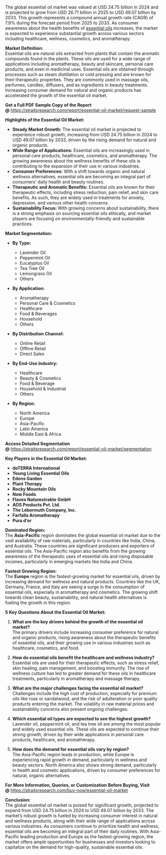 <p data-start="142" data-end="649">The global essential oil market was valued at USD 24.75 billion in 2024 and is projected to grow from USD 26.71 billion in 2025 to USD 49.07 billion by 2033. This growth represents a compound annual growth rate (CAGR) of 7.9% during the forecast period from 2025 to 2033. As consumer awareness about the health benefits of <a href="https://straitsresearch.com/report/essential-oil-market">essential oils</a> increases, the market is expected to experience substantial growth across various sectors including healthcare, wellness, cosmetics, and aromatherapy.</p>
<p data-start="651" data-end="1301"><strong data-start="651" data-end="673">Market Definition:</strong><br data-start="673" data-end="676" />Essential oils are natural oils extracted from plants that contain the aromatic compounds found in the plants. These oils are used for a wide range of applications including aromatherapy, beauty and skincare, personal care products, and even in medicinal uses. Essential oils are obtained through processes such as steam distillation or cold pressing and are known for their therapeutic properties. They are commonly used in massage oils, perfumes, candles, diffusers, and as ingredients in beauty treatments. Increasing consumer demand for natural and organic products has accelerated the growth of the essential oil market.</p>
<p data-start="1303" data-end="1422"><strong data-start="1303" data-end="1349">Get a Full PDF Sample Copy of the Report @&nbsp;</strong><a href="https://straitsresearch.com/report/essential-oil-market/request-sample" target="_new" rel="noopener" data-start="1352" data-end="1422">https://straitsresearch.com/report/essential-oil-market/request-sample</a></p>
<p data-start="1424" data-end="1469"><strong data-start="1424" data-end="1467">Highlights of the Essential Oil Market:</strong></p>
<ul data-start="1470" data-end="2653">
<li data-start="1470" data-end="1700"><strong data-start="1472" data-end="1497">Steady Market Growth:</strong> The essential oil market is projected to experience robust growth, increasing from USD 24.75 billion in 2024 to USD 49.07 billion by 2033, driven by the rising demand for natural and organic products.</li>
<li data-start="1701" data-end="1974"><strong data-start="1703" data-end="1734">Wide Range of Applications:</strong> Essential oils are increasingly used in personal care products, healthcare, cosmetics, and aromatherapy. The growing awareness about the wellness benefits of these oils is contributing to the expansion of their use in various industries.</li>
<li data-start="1975" data-end="2161"><strong data-start="1977" data-end="2002">Consumer Preferences:</strong> With a shift towards organic and natural wellness alternatives, essential oils are becoming an integral part of consumers' daily health and beauty routines.</li>
<li data-start="2162" data-end="2429"><strong data-start="2164" data-end="2202">Therapeutic and Aromatic Benefits:</strong> Essential oils are known for their therapeutic effects, including stress reduction, pain relief, and skin care benefits. As such, they are widely used in treatments for anxiety, depression, and various other health concerns.</li>
<li data-start="2430" data-end="2653"><strong data-start="2432" data-end="2457">Sustainability Focus:</strong> With growing concerns about sustainability, there is a strong emphasis on sourcing essential oils ethically, and market players are focusing on environmentally-friendly and sustainable practices.</li>
</ul>
<p data-start="2655" data-end="2681"><strong data-start="2655" data-end="2679">Market Segmentation:</strong></p>
<ul data-start="2682" data-end="3296">
<li data-start="2682" data-end="2810">
<p data-start="2684" data-end="2698"><strong data-start="2684" data-end="2696">By Type:</strong></p>
<ul data-start="2701" data-end="2810">
<li data-start="2701" data-end="2717">Lavender Oil</li>
<li data-start="2720" data-end="2738">Peppermint Oil</li>
<li data-start="2741" data-end="2759">Eucalyptus Oil</li>
<li data-start="2762" data-end="2778">Tea Tree Oil</li>
<li data-start="2781" data-end="2799">Lemongrass Oil</li>
<li data-start="2802" data-end="2810">Others</li>
</ul>
</li>
<li data-start="2812" data-end="2953">
<p data-start="2814" data-end="2835"><strong data-start="2814" data-end="2833">By Application:</strong></p>
<ul data-start="2838" data-end="2953">
<li data-start="2838" data-end="2854">Aromatherapy</li>
<li data-start="2857" data-end="2886">Personal Care &amp; Cosmetics</li>
<li data-start="2889" data-end="2903">Healthcare</li>
<li data-start="2906" data-end="2926">Food &amp; Beverages</li>
<li data-start="2929" data-end="2942">Household</li>
<li data-start="2945" data-end="2953">Others</li>
</ul>
</li>
<li data-start="2955" data-end="3045">
<p data-start="2957" data-end="2987"><strong data-start="2957" data-end="2985">By Distribution Channel:</strong></p>
<ul data-start="2990" data-end="3045">
<li data-start="2990" data-end="3007">Online Retail</li>
<li data-start="3010" data-end="3028">Offline Retail</li>
<li data-start="3031" data-end="3045">Direct Sales</li>
</ul>
</li>
<li data-start="3047" data-end="3179">
<p data-start="3049" data-end="3075"><strong data-start="3049" data-end="3073">By End-Use Industry:</strong></p>
<ul data-start="3078" data-end="3179">
<li data-start="3078" data-end="3092">Healthcare</li>
<li data-start="3095" data-end="3117">Beauty &amp; Cosmetics</li>
<li data-start="3120" data-end="3139">Food &amp; Beverage</li>
<li data-start="3142" data-end="3168">Household &amp; Industrial</li>
<li data-start="3171" data-end="3179">Others</li>
</ul>
</li>
<li data-start="3181" data-end="3296">
<p data-start="3183" data-end="3199"><strong data-start="3183" data-end="3197">By Region:</strong></p>
<ul data-start="3202" data-end="3296">
<li data-start="3202" data-end="3219">North America</li>
<li data-start="3222" data-end="3232">Europe</li>
<li data-start="3235" data-end="3251">Asia-Pacific</li>
<li data-start="3254" data-end="3271">Latin America</li>
<li data-start="3274" data-end="3296">Middle East &amp; Africa</li>
</ul>
</li>
</ul>
<p data-start="3298" data-end="3403"><strong data-start="3298" data-end="3332">Access Detailed Segmentation @&nbsp;</strong><a href="https://straitsresearch.com/report/essential-oil-market/segmentation" target="_new" rel="noopener" data-start="3335" data-end="3403">https://straitsresearch.com/report/essential-oil-market/segmentation</a></p>
<p data-start="3405" data-end="3451"><strong data-start="3405" data-end="3449">Key Players in the Essential Oil Market:</strong></p>
<ul data-start="3452" data-end="3753">
<li data-start="3452" data-end="3481"><strong data-start="3454" data-end="3479">doTERRA International</strong></li>
<li data-start="3482" data-end="3517"><strong data-start="3484" data-end="3515">Young Living Essential Oils</strong></li>
<li data-start="3518" data-end="3538"><strong data-start="3520" data-end="3536">Edens Garden</strong></li>
<li data-start="3539" data-end="3560"><strong data-start="3541" data-end="3558">Plant Therapy</strong></li>
<li data-start="3561" data-end="3588"><strong data-start="3563" data-end="3586">Rocky Mountain Oils</strong></li>
<li data-start="3589" data-end="3606"><strong data-start="3591" data-end="3604">Now Foods</strong></li>
<li data-start="3607" data-end="3640"><strong data-start="3609" data-end="3638">Flavex Naturextrakte GmbH</strong></li>
<li data-start="3641" data-end="3671"><strong data-start="3643" data-end="3669">AOS Products Pvt. Ltd.</strong></li>
<li data-start="3672" data-end="3707"><strong data-start="3674" data-end="3705">The Lebermuth Company, Inc.</strong></li>
<li data-start="3708" data-end="3737"><strong data-start="3710" data-end="3735">Farfalla Aromatherapy</strong></li>
<li data-start="3738" data-end="3753"><strong data-start="3740" data-end="3753">Pura d&rsquo;or</strong></li>
</ul>
<p data-start="3755" data-end="4223"><strong data-start="3755" data-end="3776">Dominated Region:</strong><br data-start="3776" data-end="3779" />The <strong data-start="3783" data-end="3799">Asia-Pacific</strong> region dominates the global essential oil market due to the vast availability of raw materials, particularly in countries like India, China, and Australia. These countries are significant producers and exporters of essential oils. The Asia-Pacific region also benefits from the growing awareness of the therapeutic uses of essential oils and rising disposable incomes, particularly in emerging markets like India and China.</p>
<p data-start="4225" data-end="4664"><strong data-start="4225" data-end="4252">Fastest Growing Region:</strong><br data-start="4252" data-end="4255" />The <strong data-start="4259" data-end="4269">Europe</strong> region is the fastest-growing market for essential oils, driven by increasing demand for wellness and natural products. Countries like the UK, Germany, France, and Italy are seeing a surge in the consumption of essential oils, especially in aromatherapy and cosmetics. The growing shift towards clean beauty, sustainability, and natural health alternatives is fueling the growth in this region.</p>
<p data-start="4666" data-end="4719"><strong data-start="4666" data-end="4717">5 Key Questions About the Essential Oil Market:</strong></p>
<ol data-start="4721" data-end="6459">
<li data-start="4721" data-end="5049">
<p data-start="4724" data-end="5049"><strong data-start="4724" data-end="4799">What are the key drivers behind the growth of the essential oil market?</strong><br data-start="4799" data-end="4802" />The primary drivers include increasing consumer preference for natural and organic products, rising awareness about the therapeutic benefits of essential oils, and their growing use in various industries such as healthcare, cosmetics, and food.</p>
</li>
<li data-start="5051" data-end="5408">
<p data-start="5054" data-end="5408"><strong data-start="5054" data-end="5125">How do essential oils benefit the healthcare and wellness industry?</strong><br data-start="5125" data-end="5128" />Essential oils are used for their therapeutic effects, such as stress relief, skin healing, pain management, and boosting immunity. The rise of wellness culture has led to greater demand for these oils in healthcare treatments, particularly in aromatherapy and massage therapy.</p>
</li>
<li data-start="5410" data-end="5759">
<p data-start="5413" data-end="5759"><strong data-start="5413" data-end="5479">What are the major challenges facing the essential oil market?</strong><br data-start="5479" data-end="5482" />Challenges include the high cost of production, especially for premium oils like rose or sandalwood, and the risk of adulteration or poor quality products entering the market. The volatility in raw material prices and sustainability concerns also present ongoing challenges.</p>
</li>
<li data-start="5761" data-end="6092">
<p data-start="5764" data-end="6092"><strong data-start="5764" data-end="5833">Which essential oil types are expected to see the highest growth?</strong><br data-start="5833" data-end="5836" />Lavender oil, peppermint oil, and tea tree oil are among the most popular and widely used essential oils. These oils are expected to continue their strong growth, driven by their wide applications in personal care products, healthcare, and aromatherapy.</p>
</li>
<li data-start="6094" data-end="6459">
<p data-start="6097" data-end="6459"><strong data-start="6097" data-end="6155">How does the demand for essential oils vary by region?</strong><br data-start="6155" data-end="6158" />The Asia-Pacific region leads in production, while Europe is experiencing rapid growth in demand, particularly in wellness and beauty sectors. North America also shows strong demand, particularly in health and cosmetic applications, driven by consumer preferences for natural, organic alternatives.</p>
</li>
</ol>
<p data-start="6461" data-end="6594"><strong data-start="6461" data-end="6535">For More Information, Queries, or Customization Before Buying, Visit @&nbsp;</strong><a href="https://straitsresearch.com/buy-now/essential-oil-market" target="_new" rel="noopener" data-start="6538" data-end="6594">https://straitsresearch.com/buy-now/essential-oil-market</a></p>
<p data-start="6596" data-end="7289" data-is-last-node=""><strong data-start="6596" data-end="6611">Conclusion:</strong><br data-start="6611" data-end="6614" />The global essential oil market is poised for significant growth, projected to expand from USD 24.75 billion in 2024 to USD 49.07 billion by 2033. The market&rsquo;s robust growth is fueled by increasing consumer interest in natural and wellness products, along with their wide range of applications across various industries. As consumers continue to prioritize health and wellness, essential oils are becoming an integral part of their daily routines. With Asia-Pacific leading production and Europe as the fastest-growing region, the market offers ample opportunities for businesses and investors looking to capitalize on the demand for high-quality, sustainable essential oils.</p>
